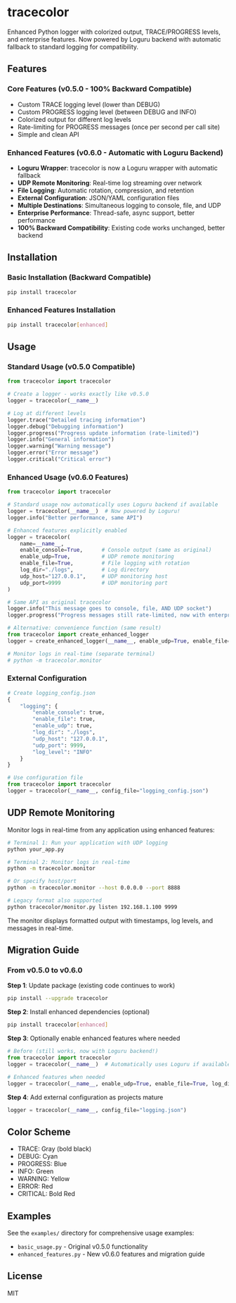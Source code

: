 # tracecolor

Enhanced Python logger with colorized output, TRACE/PROGRESS levels, and enterprise features. Now powered by Loguru backend with automatic fallback to standard logging for compatibility.

## Features

### Core Features (v0.5.0 - 100% Backward Compatible)
- Custom TRACE logging level (lower than DEBUG)
- Custom PROGRESS logging level (between DEBUG and INFO)
- Colorized output for different log levels
- Rate-limiting for PROGRESS messages (once per second per call site)
- Simple and clean API

### Enhanced Features (v0.6.0 - Automatic with Loguru Backend)
- **Loguru Wrapper**: tracecolor is now a Loguru wrapper with automatic fallback
- **UDP Remote Monitoring**: Real-time log streaming over network
- **File Logging**: Automatic rotation, compression, and retention
- **External Configuration**: JSON/YAML configuration files
- **Multiple Destinations**: Simultaneous logging to console, file, and UDP
- **Enterprise Performance**: Thread-safe, async support, better performance
- **100% Backward Compatibility**: Existing code works unchanged, better backend

## Installation

### Basic Installation (Backward Compatible)
```bash
pip install tracecolor
```

### Enhanced Features Installation
```bash
pip install tracecolor[enhanced]
```

## Usage

### Standard Usage (v0.5.0 Compatible)
```python
from tracecolor import tracecolor

# Create a logger - works exactly like v0.5.0
logger = tracecolor(__name__)

# Log at different levels
logger.trace("Detailed tracing information")
logger.debug("Debugging information")
logger.progress("Progress update information (rate-limited)")
logger.info("General information")
logger.warning("Warning message")
logger.error("Error message")
logger.critical("Critical error")
```

### Enhanced Usage (v0.6.0 Features)
```python
from tracecolor import tracecolor

# Standard usage now automatically uses Loguru backend if available
logger = tracecolor(__name__)  # Now powered by Loguru!
logger.info("Better performance, same API")

# Enhanced features explicitly enabled
logger = tracecolor(
    name=__name__,
    enable_console=True,      # Console output (same as original)
    enable_udp=True,          # UDP remote monitoring
    enable_file=True,         # File logging with rotation
    log_dir="./logs",         # Log directory
    udp_host="127.0.0.1",     # UDP monitoring host
    udp_port=9999             # UDP monitoring port
)

# Same API as original tracecolor
logger.info("This message goes to console, file, AND UDP socket")
logger.progress("Progress messages still rate-limited, now with enterprise backend")

# Alternative: convenience function (same result)
from tracecolor import create_enhanced_logger
logger = create_enhanced_logger(__name__, enable_udp=True, enable_file=True, log_dir="logs")

# Monitor logs in real-time (separate terminal)
# python -m tracecolor.monitor
```

### External Configuration
```python
# Create logging_config.json
{
    "logging": {
        "enable_console": true,
        "enable_file": true,
        "enable_udp": true,
        "log_dir": "./logs",
        "udp_host": "127.0.0.1",
        "udp_port": 9999,
        "log_level": "INFO"
    }
}

# Use configuration file
from tracecolor import tracecolor
logger = tracecolor(__name__, config_file="logging_config.json")
```

## UDP Remote Monitoring

Monitor logs in real-time from any application using enhanced features:

```bash
# Terminal 1: Run your application with UDP logging
python your_app.py

# Terminal 2: Monitor logs in real-time
python -m tracecolor.monitor

# Or specify host/port
python -m tracecolor.monitor --host 0.0.0.0 --port 8888

# Legacy format also supported
python tracecolor/monitor.py listen 192.168.1.100 9999
```

The monitor displays formatted output with timestamps, log levels, and messages in real-time.

## Migration Guide

### From v0.5.0 to v0.6.0

**Step 1**: Update package (existing code continues to work)
```bash
pip install --upgrade tracecolor
```

**Step 2**: Install enhanced dependencies (optional)
```bash
pip install tracecolor[enhanced]
```

**Step 3**: Optionally enable enhanced features where needed
```python
# Before (still works, now with Loguru backend!)
from tracecolor import tracecolor
logger = tracecolor(__name__)  # Automatically uses Loguru if available

# Enhanced features when needed
logger = tracecolor(__name__, enable_udp=True, enable_file=True, log_dir="logs")
```

**Step 4**: Add external configuration as projects mature
```python
logger = tracecolor(__name__, config_file="logging.json")
```

## Color Scheme

- TRACE: Gray (bold black)
- DEBUG: Cyan
- PROGRESS: Blue
- INFO: Green
- WARNING: Yellow
- ERROR: Red
- CRITICAL: Bold Red

## Examples

See the `examples/` directory for comprehensive usage examples:
- `basic_usage.py` - Original v0.5.0 functionality
- `enhanced_features.py` - New v0.6.0 features and migration guide

## License

MIT
